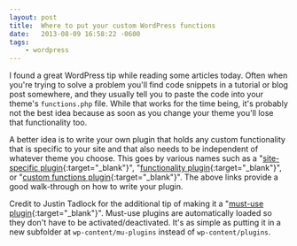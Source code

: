 ```yaml
---
layout: post
title:  Where to put your custom WordPress functions
date:   2013-08-09 16:58:22 -0600
tags:
    - wordpress
---
```


I found a great WordPress tip while reading some articles today. Often when you're trying to solve a problem you'll find code snippets in a tutorial or blog post somewhere, and they usually tell you to paste the code into your theme's `functions.php` file. While that works for the time being, it's probably not the best idea because as soon as you change your theme you'll lose that functionality too.

A better idea is to write your own plugin that holds any custom functionality that is specific to your site and that also needs to be independent of whatever theme you choose. This goes by various names such as a "[site-specific plugin](http://www.wpbeginner.com/beginners-guide/what-why-and-how-tos-of-creating-a-site-specific-wordpress-plugin/){:target="_blank"}", "[functionality plugin](http://wpcandy.com/teaches/how-to-create-a-functionality-plugin/#.Ug1cwhbGky4){:target="_blank"}", or "[custom functions plugin](http://justintadlock.com/archives/2011/02/02/creating-a-custom-functions-plugin-for-end-users){:target="_blank"}". The above links provide a good walk-through on how to write your plugin.

Credit to Justin Tadlock for the additional tip of making it a "[must-use plugin](http://justintadlock.com/archives/2011/02/02/creating-a-custom-functions-plugin-for-end-users){:target="_blank"}". Must-use plugins are automatically loaded so they don't have to be activated/deactivated. It's as simple as putting it in a new subfolder at `wp-content/mu-plugins` instead of `wp-content/plugins`.
